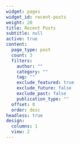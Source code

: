 ```yaml
---
widget: pages
widget_id: recent-posts
weight: 20
title: Recent Posts
subtitle: null
active: true
content:
  page_type: post
  count: 3
  filters:
    author: ""
    category: ""
    tag: ""
    exclude_featured: true
    exclude_future: false
    exclude_past: false
    publication_type: ""
  offset: 0
  order: desc
headless: true
design:
  columns: 1
  view: 2
---
```

